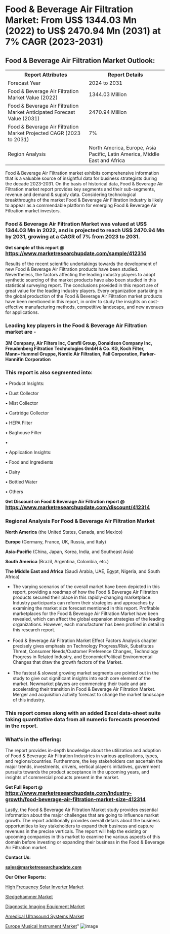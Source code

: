 # Food & Beverage Air Filtration Market: From US$ 1344.03 Mn (2022) to US$ 2470.94 Mn (2031) at 7% CAGR (2023-2031)

<html>
<body>

<h2>Food & Beverage Air Filtration Market Outlook:</h2>

<table>
  <tr>
    <th>Report Attributes</th>
    <th>Report Details</th>
  </tr>
  <tr>
    <td>Forecast Year</td>
    <td>2024 to 2031</td>
  </tr>
  <tr>
    <td>Food & Beverage Air Filtration Market Value (2022)</td>
    <td>1344.03 Million</td>
  </tr>
  <tr>
    <td>Food & Beverage Air Filtration Market Anticipated Forecast Value (2031)</td>
    <td>2470.94 Million</td>
  </tr>
  <tr>
    <td>Food & Beverage Air Filtration Market Projected CAGR (2023 to 2031)</td>
    <td>7%</td>
  </tr>
  <tr>
    <td>Region Analysis</td>
    <td>North America, Europe, Asia Pacific, Latin America, Middle East and Africa</td>
  </tr>
</table>

</body>
</html>

Food & Beverage Air Filtration market exhibits comprehensive information that is a valuable source of insightful data for business strategists during the decade 2023-2031. On the basis of historical data, Food & Beverage Air Filtration market report provides key segments and their sub-segments, revenue and demand &amp; supply data. Considering technological breakthroughs of the market Food & Beverage Air Filtration industry is likely to appear as a commendable platform for emerging Food & Beverage Air Filtration market investors.

<strong><h3>Food & Beverage Air Filtration Market was valued at US$ 1344.03 Mn in 2022, and is projected to reach US$ 2470.94 Mn by 2031, growing at a CAGR of 7% from 2023 to 2031.</h3></strong>

<strong>Get sample of this report @ <a href=https://www.marketresearchupdate.com/sample/412314><font size=3 color=#0000ff>https://www.marketresearchupdate.com/sample/412314</font></a></strong>

Results of the recent scientific undertakings towards the development of new Food & Beverage Air Filtration products have been studied. Nevertheless, the factors affecting the leading industry players to adopt synthetic sourcing of the market products have also been studied in this statistical surveying report. The conclusions provided in this report are of great value for the leading industry players. Every organization partaking in the global production of the Food & Beverage Air Filtration market products have been mentioned in this report, in order to study the insights on cost-effective manufacturing methods, competitive landscape, and new avenues for applications.

<strong><h3>Leading key players in the Food & Beverage Air Filtration market are -</h3></strong>

<strong>3M Company, Air Filters Inc, Camfil Group, Donaldson Company Inc, Freudenberg Filtration Technologies GmbH & Co. KG, Koch Filter, Mann+Hummel Gruppe, Nordic Air Filtration, Pall Corporation, Parker-Hannifin Corporation</strong>

<strong><h3>This report is also segmented into:</h3></strong>

• Product Insights:

• Dust Collector

• Mist Collector

• Cartridge Collector

• HEPA Filter

• Baghouse Filter

• 

• Application Insights:

• Food and Ingredients

• Dairy

• Bottled Water

• Others

<strong>Get Discount on Food & Beverage Air Filtration report @ <a href=https://www.marketresearchupdate.com/discount/412314><font size=3 color=#0000ff>https://www.marketresearchupdate.com/discount/412314</font></a></strong>

<strong><h3>Regional Analysis For Food & Beverage Air Filtration Market</h3></strong>

<strong>North America</strong> (the United States, Canada, and Mexico)

<strong>Europe</strong> (Germany, France, UK, Russia, and Italy)

<strong>Asia-Pacific</strong> (China, Japan, Korea, India, and Southeast Asia)

<strong>South America</strong> (Brazil, Argentina, Colombia, etc.)

<strong>The Middle East and Africa</strong> (Saudi Arabia, UAE, Egypt, Nigeria, and South Africa)

<ul>
  <li>The varying scenarios of the overall market have been depicted in this report, providing a roadmap of how the Food & Beverage Air Filtration products secured their place in this rapidly-changing marketplace. Industry participants can reform their strategies and approaches by examining the market size forecast mentioned in this report. Profitable marketplaces for the Food & Beverage Air Filtration Market have been revealed, which can affect the global expansion strategies of the leading organizations. However, each manufacturer has been profiled in detail in this research report.</li><br>
  <li>Food & Beverage Air Filtration Market Effect Factors Analysis chapter precisely gives emphasis on Technology Progress/Risk, Substitutes Threat, Consumer Needs/Customer Preference Changes, Technology Progress in Related Industry, and Economic/Political Environmental Changes that draw the growth factors of the Market.</li><br>
  <li>The fastest &amp; slowest growing market segments are pointed out in the study to give out significant insights into each core element of the market. Newmarket players are commencing their trade and are accelerating their transition in Food & Beverage Air Filtration Market. Merger and acquisition activity forecast to change the market landscape of this industry.</li>
</ul>
<strong><h3>This report comes along with an added Excel data-sheet suite taking quantitative data from all numeric forecasts presented in the report.</h3></strong>

<strong><h3>What’s in the offering:</h3></strong> The report provides in-depth knowledge about the utilization and adoption of Food & Beverage Air Filtration Industries in various applications, types, and regions/countries. Furthermore, the key stakeholders can ascertain the major trends, investments, drivers, vertical player’s initiatives, government pursuits towards the product acceptance in the upcoming years, and insights of commercial products present in the market.

<strong>Get Full Report @ <a href=https://www.marketresearchupdate.com/industry-growth/food-beverage-air-filtration-market-size-412314><font size=3 color=#0000ff>https://www.marketresearchupdate.com/industry-growth/food-beverage-air-filtration-market-size-412314</font></a></strong>

Lastly, the Food & Beverage Air Filtration Market study provides essential information about the major challenges that are going to influence market growth. The report additionally provides overall details about the business opportunities to key stakeholders to expand their business and capture revenues in the precise verticals. The report will help the existing or upcoming companies in this market to examine the various aspects of this domain before investing or expanding their business in the Food & Beverage Air Filtration market.

<strong>Contact Us:</strong>

<strong>sales@marketresearchupdate.com</strong>

<strong>Our Other Reports:</strong>

<a href=https://www.linkedin.com/pulse/high-frequency-solar-inverter-market-analyzing>High Frequency Solar Inverter Market</a>

<a href=https://www.linkedin.com/pulse/sledgehammer-market-industry-analysis-segments>Sledgehammer Market</a>

<a href=https://www.linkedin.com/pulse/diagnostic-imaging-equipment-market-size-trends>Diagnostic Imaging Equipment Market</a>

<a href=https://www.linkedin.com/pulse/amedical-ultrasound-systems-market-1f>Amedical Ultrasound Systems Market</a>

<a href=https://www.linkedin.com/pulse/europe-musical-instrument-market-2023-challenges>Europe Musical Instrument Market</a>"
![image](https://github.com/Ankan-2/Market-Research-News/assets/158291571/0beb37b2-eedb-4ef0-b0d5-e466e9f40a8e)
